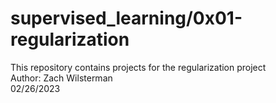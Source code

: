 # supervised_learning/0x01-regularization
This repository contains projects for the regularization project  
Author: Zach Wilsterman  
02/26/2023
